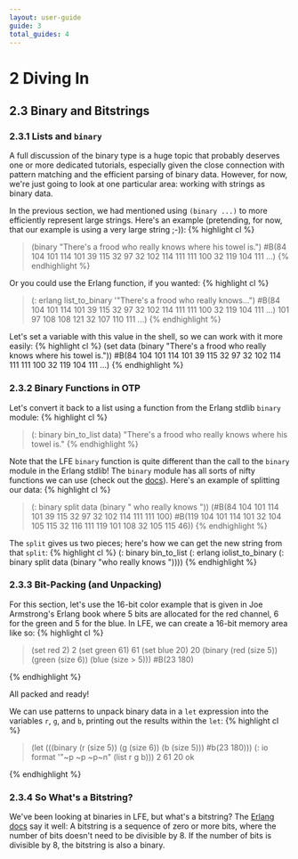 ```yaml
---
layout: user-guide
guide: 3
total_guides: 4
---
```

# 2 Diving In

## 2.3 Binary and Bitstrings

### 2.3.1 Lists and ```binary```

A full discussion of the binary type is a huge topic that probably deserves one
or more dedicated tutorials, especially given the close connection with pattern
matching and the efficient parsing of binary data. However, for now, we're just
going to look at one particular area: working with strings as binary data.

In the previous section, we had mentioned using ```(binary ...)``` to more
efficiently represent large strings. Here's an example (pretending, for now,
that our example is using a very large string ;-)):
{% highlight cl %}
> (binary "There's a frood who really knows where his towel is.")
#B(84 104 101 114 101 39 115 32 97 32 102 114 111 111 100 32 119 104 111 ...)
{% endhighlight %}

Or you could use the Erlang function, if you wanted:
{% highlight cl %}
> (: erlang list_to_binary '"There's a frood who really knows...")
#B(84 104 101 114 101 39 115 32 97 32 102 114 111 111 100 32 119 104 111 ...)
101 97 108 108 121 32 107 110 111 ...)
{% endhighlight %}

Let's set a variable with this value in the shell, so we can work with it more
easily:
{% highlight cl %}
(set data (binary "There's a frood who really knows where his towel is."))
#B(84 104 101 114 101 39 115 32 97 32 102 114 111 111 100 32 119 104 111 ...)
{% endhighlight %}

### 2.3.2 Binary Functions in OTP

Let's convert it back to a list using a function from the Erlang stdlib
```binary``` module:
{% highlight cl %}
> (: binary bin_to_list data)
"There's a frood who really knows where his towel is."
{% endhighlight %}

Note that the LFE ```binary``` function is quite different than the call to the
```binary``` module in the Erlang stdlib! The ```binary``` module has all sorts
of nifty functions we can use (check out the
<a href="http://www.erlang.org/doc/man/binary.html">docs</a>). Here's an
example of splitting our data: {% highlight cl %}
> (: binary split data (binary " who really knows "))
(#B(84 104 101 114 101 39 115 32 97 32 102 114 111 111 100)
 #B(119 104 101 114 101 32 104 105 115 32 116 111 119 101 108 32 105 115 46))
{% endhighlight %}

The ```split``` gives us two pieces; here's how we can get the new string from
that ```split```:
{% highlight cl %}
(: binary bin_to_list
  (: erlang iolist_to_binary
    (: binary split data (binary "who really knows "))))
{% endhighlight %}

### 2.3.3 Bit-Packing (and Unpacking)

For this section, let's use the 16-bit color example that is given in Joe
Armstrong's Erlang book where 5 bits are allocated for the red channel, 6 for
the green and 5 for the blue. In LFE, we can create a 16-bit memory area like
so:
{% highlight cl %}
> (set red 2)
2
> (set green 61)
61
> (set blue 20)
20
> (binary
  (red (size 5))
  (green (size 6))
  (blue (size > 5)))
#B(23 180)
>
{% endhighlight %}

All packed and ready!

We can use patterns to unpack binary data in a ```let``` expression into the
variables ```r```, ```g```, and ```b```, printing out the results within the
```let```:
{% highlight cl %}
> (let (((binary (r (size 5)) (g (size 6)) (b (size 5))) #b(23 180)))
       (: io format '"~p ~p ~p~n" (list r g b)))
2 61 20
ok
>
{% endhighlight %}

### 2.3.4 So What's a Bitstring?

We've been looking at binaries in LFE, but what's a bitstring? The
<a href="http://www.erlang.org/doc/programming_examples/bit_syntax.html">Erlang docs</a>
say it well: A bitstring is a sequence of zero or more bits, where the number
of bits doesn't need to be divisible by 8. If the number of bits is divisible
by 8, the bitstring is also a binary.

